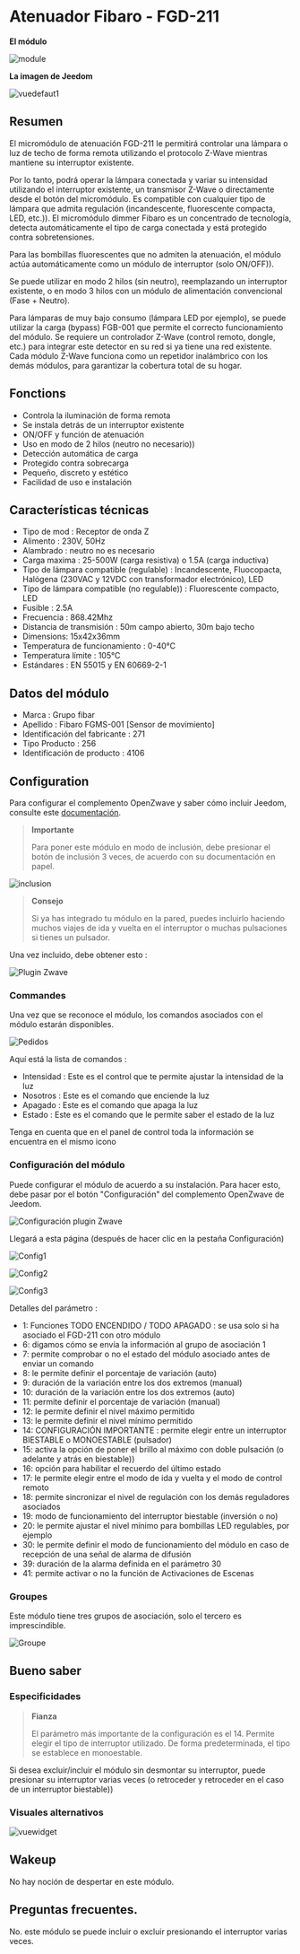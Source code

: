 # Atenuador Fibaro - FGD-211

**El módulo**

![module](images/fibaro.fgd211/module.jpg)

**La imagen de Jeedom**

![vuedefaut1](images/fibaro.fgd211/vuedefaut1.jpg)

## Resumen

El micromódulo de atenuación FGD-211 le permitirá controlar una lámpara o luz de techo de forma remota utilizando el protocolo Z-Wave mientras mantiene su interruptor existente.

Por lo tanto, podrá operar la lámpara conectada y variar su intensidad utilizando el interruptor existente, un transmisor Z-Wave o directamente desde el botón del micromódulo. Es compatible con cualquier tipo de lámpara que admita regulación (incandescente, fluorescente compacta, LED, etc.)). El micromódulo dimmer Fibaro es un concentrado de tecnología, detecta automáticamente el tipo de carga conectada y está protegido contra sobretensiones.

Para las bombillas fluorescentes que no admiten la atenuación, el módulo actúa automáticamente como un módulo de interruptor (solo ON/OFF)).

Se puede utilizar en modo 2 hilos (sin neutro), reemplazando un interruptor existente, o en modo 3 hilos con un módulo de alimentación convencional (Fase + Neutro).

Para lámparas de muy bajo consumo (lámpara LED por ejemplo), se puede utilizar la carga (bypass) FGB-001 que permite el correcto funcionamiento del módulo. Se requiere un controlador Z-Wave (control remoto, dongle, etc.) para integrar este detector en su red si ya tiene una red existente. Cada módulo Z-Wave funciona como un repetidor inalámbrico con los demás módulos, para garantizar la cobertura total de su hogar.

## Fonctions

-   Controla la iluminación de forma remota
-   Se instala detrás de un interruptor existente
-   ON/OFF y función de atenuación
-   Uso en modo de 2 hilos (neutro no necesario))
-   Detección automática de carga
-   Protegido contra sobrecarga
-   Pequeño, discreto y estético
-   Facilidad de uso e instalación

## Características técnicas

-   Tipo de mod : Receptor de onda Z
-   Alimento : 230V, 50Hz
-   Alambrado : neutro no es necesario
-   Carga maxima : 25-500W (carga resistiva) o 1.5A (carga inductiva)
-   Tipo de lámpara compatible (regulable) : Incandescente, Fluocopacta, Halógena (230VAC y 12VDC con transformador electrónico), LED
-   Tipo de lámpara compatible (no regulable)) : Fluorescente compacto, LED
-   Fusible : 2.5A
-   Frecuencia : 868.42Mhz
-   Distancia de transmisión : 50m campo abierto, 30m bajo techo
-   Dimensions: 15x42x36mm
-   Temperatura de funcionamiento : 0-40°C
-   Temperatura límite : 105°C
-   Estándares : EN 55015 y EN 60669-2-1

## Datos del módulo

-   Marca : Grupo fibar
-   Apellido : Fibaro FGMS-001 \[Sensor de movimiento\]
-   Identificación del fabricante : 271
-   Tipo Producto : 256
-   Identificación de producto : 4106

## Configuration

Para configurar el complemento OpenZwave y saber cómo incluir Jeedom, consulte este [documentación](https://doc.jeedom.com/es_ES/plugins/automation%20protocol/openzwave/).

> **Importante**
>
> Para poner este módulo en modo de inclusión, debe presionar el botón de inclusión 3 veces, de acuerdo con su documentación en papel.

![inclusion](images/fibaro.fgd211/inclusion.jpg)

> **Consejo**
>
> Si ya has integrado tu módulo en la pared, puedes incluirlo haciendo muchos viajes de ida y vuelta en el interruptor o muchas pulsaciones si tienes un pulsador.

Una vez incluido, debe obtener esto :

![Plugin Zwave](images/fibaro.fgd211/information.jpg)

### Commandes

Una vez que se reconoce el módulo, los comandos asociados con el módulo estarán disponibles.

![Pedidos](images/fibaro.fgd211/commandes.jpg)

Aquí está la lista de comandos :

-   Intensidad : Este es el control que te permite ajustar la intensidad de la luz
-   Nosotros : Este es el comando que enciende la luz
-   Apagado : Este es el comando que apaga la luz
-   Estado : Este es el comando que le permite saber el estado de la luz

Tenga en cuenta que en el panel de control toda la información se encuentra en el mismo icono

### Configuración del módulo

Puede configurar el módulo de acuerdo a su instalación. Para hacer esto, debe pasar por el botón "Configuración" del complemento OpenZwave de Jeedom.

![Configuración plugin Zwave](images/plugin/bouton_configuration.jpg)

Llegará a esta página (después de hacer clic en la pestaña Configuración)

![Config1](images/fibaro.fgd211/config1.jpg)

![Config2](images/fibaro.fgd211/config2.jpg)

![Config3](images/fibaro.fgd211/config3.jpg)

Detalles del parámetro :

-   1: Funciones TODO ENCENDIDO / TODO APAGADO : se usa solo si ha asociado el FGD-211 con otro módulo
-   6: digamos cómo se envía la información al grupo de asociación 1
-   7: permite comprobar o no el estado del módulo asociado antes de enviar un comando
-   8: le permite definir el porcentaje de variación (auto)
-   9: duración de la variación entre los dos extremos (manual)
-   10: duración de la variación entre los dos extremos (auto)
-   11: permite definir el porcentaje de variación (manual)
-   12: le permite definir el nivel máximo permitido
-   13: le permite definir el nivel mínimo permitido
-   14: CONFIGURACIÓN IMPORTANTE : permite elegir entre un interruptor BIESTABLE o MONOESTABLE (pulsador)
-   15: activa la opción de poner el brillo al máximo con doble pulsación (o adelante y atrás en biestable))
-   16: opción para habilitar el recuerdo del último estado
-   17: le permite elegir entre el modo de ida y vuelta y el modo de control remoto
-   18: permite sincronizar el nivel de regulación con los demás reguladores asociados
-   19: modo de funcionamiento del interruptor biestable (inversión o no)
-   20: le permite ajustar el nivel mínimo para bombillas LED regulables, por ejemplo
-   30: le permite definir el modo de funcionamiento del módulo en caso de recepción de una señal de alarma de difusión
-   39: duración de la alarma definida en el parámetro 30
-   41: permite activar o no la función de Activaciones de Escenas

### Groupes

Este módulo tiene tres grupos de asociación, solo el tercero es imprescindible.

![Groupe](images/fibaro.fgd211/groupe.jpg)

## Bueno saber

### Especificidades

> **Fianza**
>
> El parámetro más importante de la configuración es el 14. Permite elegir el tipo de interruptor utilizado. De forma predeterminada, el tipo se establece en monoestable.

Si desea excluir/incluir el módulo sin desmontar su interruptor, puede presionar su interruptor varias veces (o retroceder y retroceder en el caso de un interruptor biestable))

### Visuales alternativos

![vuewidget](images/fibaro.fgd211/vuewidget.jpg)

## Wakeup

No hay noción de despertar en este módulo.

## Preguntas frecuentes.

No. este módulo se puede incluir o excluir presionando el interruptor varias veces.
